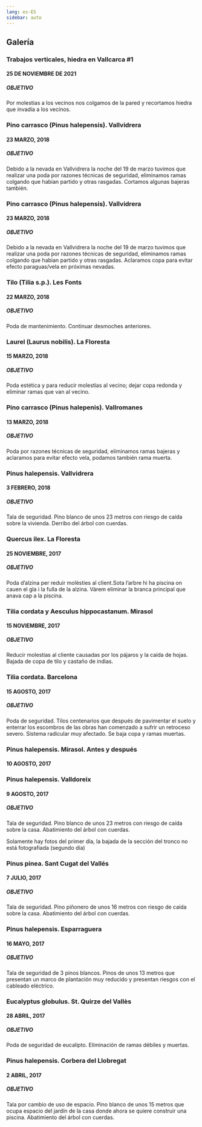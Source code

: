 ```yaml
---
lang: es-ES
sidebar: auto
---
```


## Galería

### Trabajos verticales, hiedra en Vallcarca #1
#### 25 DE NOVIEMBRE DE 2021
##### OBJETIVO
Por molestias a los vecinos nos colgamos de la pared y recortamos hiedra que invadía a los vecinos.

<blog-photos
:photos="['20180329_heura_1c.jpeg','20180329_heura_2c.jpeg', '20180329_heura_3c.jpeg', '20180329_heura_4c.jpeg',
'20180329_heura_5c.jpeg',
'20180329_heura_6c.jpeg']"
/>

### Pino carrasco (Pinus halepensis). Vallvidrera
#### 23 MARZO, 2018
##### OBJETIVO
Debido a la nevada en Vallvidrera la noche del 19 de marzo tuvimos que realizar una poda por razones técnicas de seguridad, eliminamos ramas colgando que habian partido y otras rasgadas. Cortamos algunas bajeras también.

<blog-photos 
:photos="['pinushalepensis.gif','20180323_halep2_3.jpeg']"
/>

### Pino carrasco (Pinus halepensis). Vallvidrera
#### 23 MARZO, 2018
##### OBJETIVO
Debido a la nevada en Vallvidrera la noche del 19 de marzo tuvimos que realizar una poda por razones técnicas de seguridad, eliminamos ramas colgando que habian partido y otras rasgadas. Aclaramos copa para evitar efecto paraguas/vela en próximas nevadas.

<blog-photos 
:photos="['20180323_Halep_Vallvi1_4c.jpeg','20180323_Halep_Vallvi1_3c.jpeg',
'20180323_Halep_Vallvi1_2c.jpeg',
'20180323_Halep_Vallvi1_1c.jpeg']"
/>

### Tilo (Tilia s.p.). Les Fonts
#### 22 MARZO, 2018
##### OBJETIVO
Poda de mantenimiento. Continuar desmoches anteriores.

<blog-photos 
:photos="['18_03_tilus_1c.jpeg',
'18_03_tilus_2c.jpeg',
'18_03_tilus_3c.jpeg']"
/>

### Laurel (Laurus nobilis). La Floresta
#### 15 MARZO, 2018
##### OBJETIVO
Poda estética y para reducir molestias al vecino; dejar copa redonda y eliminar ramas que van al vecino.

<blog-photos 
:photos="['laurel1.jpeg',
'laurel2.jpeg']"
/>

### Pino carrasco (Pinus halepenis). Vallromanes
#### 13 MARZO, 2018
##### OBJETIVO
Poda por razones técnicas de seguridad, eliminamos ramas bajeras y aclaramos para evitar efecto vela, podamos también rama muerta.

<blog-photos 
:photos="['20180313_Vallromana_1c.jpeg',
'20180313_Vallromana_2c.jpeg',
'20180313_Vallromana_3c.jpeg']"
/>

### Pinus halepensis. Vallvidrera
#### 3 FEBRERO, 2018
##### OBJETIVO
Tala de seguridad. Pino blanco de unos 23 metros con riesgo de caída sobre la vivienda.  Derribo del árbol con cuerdas.

<blog-photos 
:photos="['1-1024x683.jpeg',
'2-1024x683.jpeg',
'3-1024x683.jpeg',
'4-1024x683.jpeg',
'5-1024x683.jpeg',
'6-1024x683.jpeg',
'7-1024x683.jpeg',
'8-1024x683.jpeg',
'9-1024x683.jpeg',
'10-1024x683.jpeg']"
/>

### Quercus ilex. La Floresta
#### 25 NOVIEMBRE, 2017
##### OBJETIVO
Poda d’alzina per reduir molèsties al client.Sota l’arbre hi ha piscina on cauen el gla i la fulla de la alzina. Vàrem eliminar la branca principal que anava cap a la piscina.

<blog-photos 
:photos="['quercus1.jpeg',
'quercus2.jpeg',
'quercus3.jpeg',
'quercus4.jpeg']"
/>

### Tilia cordata y Aesculus hippocastanum. Mirasol
#### 15 NOVIEMBRE, 2017
##### OBJETIVO
Reducir molestias al cliente causadas por los pájaros y la caída de hojas.
Bajada de copa de tilo y castaño de indias.

<blog-photos 
:photos="['tilo1.gif',
'tilo2.gif',
'tilo5.gif',
'tilo4.gif',
'tilo6.gif',
'tilo7.gif']"
/>

### Tilia cordata. Barcelona
#### 15 AGOSTO, 2017
##### OBJETIVO
Poda de seguridad. Tilos centenarios que después de pavimentar el suelo y enterrar los escombros de las obras han comenzado a sufrir un retroceso severo. Sistema radicular muy afectado. Se baja copa y ramas muertas.

<blog-photos 
:photos="['tilacordata1.gif',
'tilacordata2.gif',
'tilacordata3.gif',
'tilacordata4.gif',
'tilacordata5.gif',
'tilacordata6.gif']"
/>

### Pinus halepensis. Mirasol. Antes y después
#### 10 AGOSTO, 2017

<blog-photos 
:photos="['phm1.gif',
'phm2.gif']"
/>

### Pinus halepensis. Valldoreix
#### 9 AGOSTO, 2017
##### OBJETIVO
Tala de seguridad. Pino blanco de unos 23 metros con riesgo de caída sobre la casa. Abatimiento del árbol con cuerdas.

Solamente hay fotos del primer día, la bajada de la sección del tronco no está fotografiada (segundo día)

<blog-photos 
:photos="['phv1.gif',
'phv2.gif',
'phv5.gif',
'phv8.gif',
'phv3.gif',
'phv6.gif',
'phv7.gif',
'phv4.gif',
'phv9.gif']"
/>

### Pinus pinea. Sant Cugat del Vallés
#### 7 JULIO, 2017
##### OBJETIVO
Tala de seguridad. Pino piñonero de unos 16 metros con riesgo de caída sobre la casa. Abatimiento del árbol con cuerdas.

<blog-photos 
:photos="['psc1.gif',
'psc2.gif',
'psc3.gif',
'psc4.gif',
'psc5.gif',
'psc6.gif',
'psc7.gif']"
/>

### Pinus halepensis. Esparraguera
#### 16 MAYO, 2017
##### OBJETIVO
Tala de seguridad de 3 pinos blancos. Pinos de unos 13 metros que presentan un marco de plantación muy reducido y presentan riesgos con el cableado eléctrico.

<blog-photos 
:photos="['pe1.gif',
'pe2.gif',
'pe8.gif',
'pe4.gif',
'pe5.gif',
'pe6.gif',
'pe7.gif',
'pe3.gif']"
/>

### Eucalyptus globulus. St. Quirze del Vallès
#### 28 ABRIL, 2017
##### OBJETIVO
Poda de seguridad de eucalipto. Eliminación de ramas débiles y muertas.

<blog-photos 
:photos="['esq1.gif',
'esq2.gif',
'esq3.gif',
'esq5.gif',
'esq4.gif']"
/>

### Pinus halepensis. Corbera del Llobregat
#### 2 ABRIL, 2017
##### OBJETIVO
Tala por cambio de uso de espacio. Pino blanco de unos 15 metros que ocupa espacio del jardín de la casa donde ahora se quiere construir una piscina. Abatimiento del árbol con cuerdas.

<blog-photos 
:photos="['pc1.gif',
'pc2.gif',
'pc6.gif',
'pc4.gif',
'pc5.gif',
'pc3.gif',
'pc7.gif']"
/>

<!-- ### 
#### 
##### OBJETIVO

<blog-photos 
:photos="['']"
/> -->


